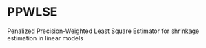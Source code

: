 # PPWLSE
Penalized Precision-Weighted Least Square Estimator for shrinkage estimation in linear models
